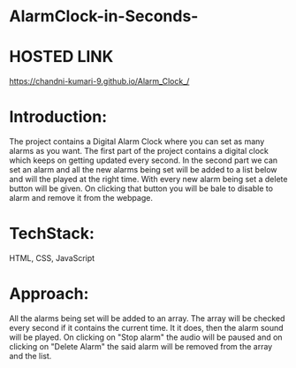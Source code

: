 # AlarmClock-in-Seconds-
# HOSTED LINK
 https://chandni-kumari-9.github.io/Alarm_Clock_/

# Introduction:
The project contains a Digital Alarm Clock where you can set as many alarms as you want. 
The first part of the project contains a digital clock which keeps on getting updated every second. In the second part we can set an alarm and all the new alarms being set will be added to a list below and will the played at the right time. With every new alarm being set a delete button will be given. On clicking that button you will be bale to disable to alarm and remove it from the webpage.

# TechStack: 
HTML, CSS, JavaScript

# Approach:
All the alarms being set will be added to an array. The array will be checked every second if it contains the current time. It it does, then the alarm sound will be played. 
On clicking on "Stop alarm" the audio will be paused and on clicking on "Delete Alarm" the said alarm will be removed from the array and the list.
